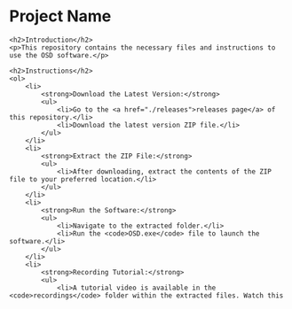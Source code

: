 <!DOCTYPE html>
<html lang="en">
<head>
    <meta charset="UTF-8">
    <meta name="viewport" content="width=device-width, initial-scale=1.0">
    <title>ReadMe Example</title>
</head>
<body>
    <h1>Project Name</h1>

    <h2>Introduction</h2>
    <p>This repository contains the necessary files and instructions to use the OSD software.</p>

    <h2>Instructions</h2>
    <ol>
        <li>
            <strong>Download the Latest Version:</strong>
            <ul>
                <li>Go to the <a href="./releases">releases page</a> of this repository.</li>
                <li>Download the latest version ZIP file.</li>
            </ul>
        </li>
        <li>
            <strong>Extract the ZIP File:</strong>
            <ul>
                <li>After downloading, extract the contents of the ZIP file to your preferred location.</li>
            </ul>
        </li>
        <li>
            <strong>Run the Software:</strong>
            <ul>
                <li>Navigate to the extracted folder.</li>
                <li>Run the <code>OSD.exe</code> file to launch the software.</li>
            </ul>
        </li>
        <li>
            <strong>Recording Tutorial:</strong>
            <ul>
                <li>A tutorial video is available in the <code>recordings</code> folder within the extracted files. Watch this
